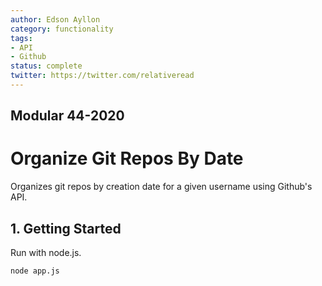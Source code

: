 ```yaml
---
author: Edson Ayllon
category: functionality
tags:
- API
- Github
status: complete
twitter: https://twitter.com/relativeread
---
```


## Modular 44-2020

# Organize Git Repos By Date

Organizes git repos by creation date for a given username using Github's API. 

## 1. Getting Started

Run with node.js. 

 ```
 node app.js
 ```
